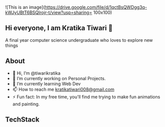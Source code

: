 ![This is an image](https://drive.google.com/file/d/1qctBsQWDgg3q-kWJyUBtT6BSQlrojr-t/view?usp=sharing= 100x100) 

<h2>Hi everyone, I am Kratika Tiwari 👋
</h2>
<p> A final year computer science undergraduate who loves to explore new things</p>

## About

- 👋 Hi, I’m @tiwarikratika
- 🔭 I’m currently working on Personal Projects.
- 🌱 I’m currently learning Web Dev
- 📫 How to reach me kratikatiwari008@gmail.com
- ⚡ Fun fact: In my free time, you'll find me trying to make fun animations and painting.

## TechStack
<!---
tiwarikratika/tiwarikratika is a ✨ special ✨ repository because its `README.md` (this file) appears on your GitHub profile.
You can click the Preview link to take a look at your changes.
--->
